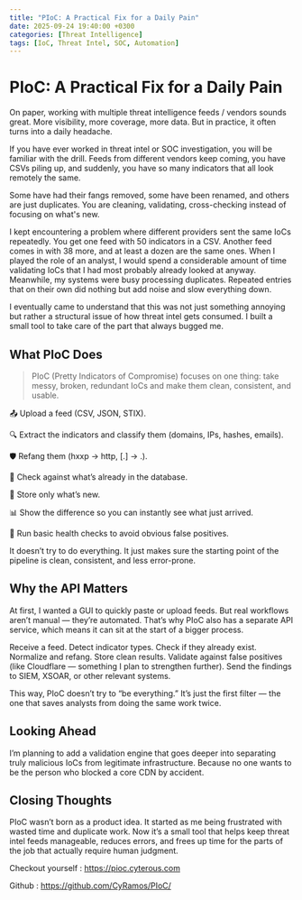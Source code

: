 ```yaml
---
title: "PIoC: A Practical Fix for a Daily Pain"
date: 2025-09-24 19:40:00 +0300
categories: [Threat Intelligence]
tags: [IoC, Threat Intel, SOC, Automation]
---
```


# PIoC: A Practical Fix for a Daily Pain
On paper, working with multiple threat intelligence feeds / vendors sounds great. More visibility, more coverage, more data.
But in practice, it often turns into a daily headache.

If you have ever worked in threat intel or SOC investigation, you will be familiar with the drill. Feeds from different vendors keep coming, you have CSVs piling up, and suddenly, you have so many indicators that all look remotely the same.

Some have had their fangs removed, some have been renamed, and others are just duplicates. You are cleaning, validating, cross-checking instead of focusing on what's new.

I kept encountering a problem where different providers sent the same IoCs repeatedly.
You get one feed with 50 indicators in a CSV. Another feed comes in with 38 more, and at least a dozen are the same ones. When I played the role of an analyst, I would spend a considerable amount of time validating IoCs that I had most probably already looked at anyway. Meanwhile, my systems were busy processing duplicates. Repeated entries that on their own did nothing but add noise and slow everything down.

I eventually came to understand that this was not just something annoying but rather a structural issue of how threat intel gets consumed. I built a small tool to take care of the part that always bugged me.


## What PIoC Does
> PIoC (Pretty Indicators of Compromise) focuses on one thing:
> take messy, broken, redundant IoCs and make them clean, consistent, and usable.

📤 Upload a feed (CSV, JSON, STIX).

🔍 Extract the indicators and classify them (domains, IPs, hashes, emails).

🛡️ Refang them (hxxp → http, [.] → .).

🔗 Check against what’s already in the database.

💾 Store only what’s new.

📊 Show the difference so you can instantly see what just arrived.

🏥 Run basic health checks to avoid obvious false positives.

It doesn’t try to do everything. It just makes sure the starting point of the pipeline is clean, consistent, and less error-prone.


## Why the API Matters

At first, I wanted a GUI to quickly paste or upload feeds. But real workflows aren’t manual — they’re automated. 
That’s why PIoC also has a separate API service, which means it can sit at the start of a bigger process.

Receive a feed.
Detect indicator types.
Check if they already exist.
Normalize and refang.
Store clean results.
Validate against false positives (like Cloudflare — something I plan to strengthen further).
Send the findings to SIEM, XSOAR, or other relevant systems.

This way, PIoC doesn’t try to “be everything.” It’s just the first filter — the one that saves analysts from doing the same work twice.

## Looking Ahead
I’m planning to add a validation engine that goes deeper into separating truly malicious IoCs from legitimate infrastructure. Because no one wants to be the person who blocked a core CDN by accident.

## Closing Thoughts
PIoC wasn’t born as a product idea. It started as me being frustrated with wasted time and duplicate work.
Now it’s a small tool that helps keep threat intel feeds manageable, reduces errors, and frees up time for the parts of the job that actually require human judgment.

Checkout yourself : https://pioc.cyterous.com

Github : <https://github.com/CyRamos/PIoC/>
